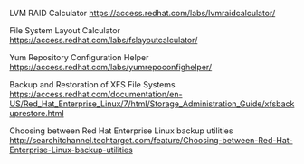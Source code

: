 LVM RAID Calculator
https://access.redhat.com/labs/lvmraidcalculator/

File System Layout Calculator
https://access.redhat.com/labs/fslayoutcalculator/

Yum Repository Configuration Helper
https://access.redhat.com/labs/yumrepoconfighelper/

Backup and Restoration of XFS File Systems
https://access.redhat.com/documentation/en-US/Red_Hat_Enterprise_Linux/7/html/Storage_Administration_Guide/xfsbackuprestore.html

Choosing between Red Hat Enterprise Linux backup utilities
http://searchitchannel.techtarget.com/feature/Choosing-between-Red-Hat-Enterprise-Linux-backup-utilities

